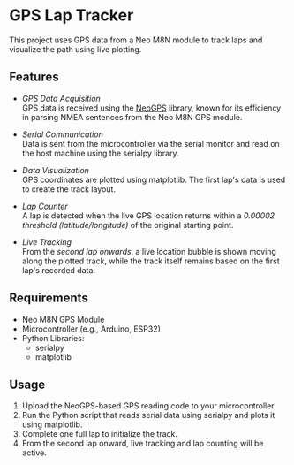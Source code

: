 # GPS Lap Tracker

This project uses GPS data from a Neo M8N module to track laps and visualize the path using live plotting.

## Features

- *GPS Data Acquisition*  
  GPS data is received using the [NeoGPS](https://github.com/SlashDevin/NeoGPS) library, known for its efficiency in parsing NMEA sentences from the Neo M8N GPS module.

- *Serial Communication*  
  Data is sent from the microcontroller via the serial monitor and read on the host machine using the serialpy library.

- *Data Visualization*  
  GPS coordinates are plotted using matplotlib. The first lap's data is used to create the track layout.

- *Lap Counter*  
  A lap is detected when the live GPS location returns within a *0.00002 threshold (latitude/longitude)* of the original starting point.

- *Live Tracking*  
  From the *second lap onwards*, a live location bubble is shown moving along the plotted track, while the track itself remains based on the first lap's recorded data.

## Requirements

- Neo M8N GPS Module  
- Microcontroller (e.g., Arduino, ESP32)  
- Python Libraries:  
  - serialpy  
  - matplotlib

## Usage

1. Upload the NeoGPS-based GPS reading code to your microcontroller.
2. Run the Python script that reads serial data using serialpy and plots it using matplotlib.
3. Complete one full lap to initialize the track.
4. From the second lap onward, live tracking and lap counting will be active.

